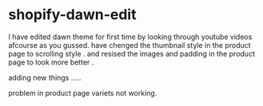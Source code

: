 # shopify-dawn-edit
I have edited dawn theme for first time by looking through youtube videos afcourse as you gussed. 
have chenged the thumbnail style in the product page to scrolling style .
and resised the images and padding in the product page to look more better .

adding new things .....

problem in product page variets not working.
